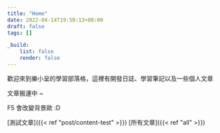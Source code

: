 ```yaml
---
title: "Home"
date: 2022-04-14T19:50:13+08:00
draft: false
tags: []

_build:
    list: false
    render: false
---
```


歡迎來到樂小呈的學習部落格，這裡有開發日誌、學習筆記以及一些個人文章

文章搬運中 ~

F5 會改變背景歐 :D 

[測試文章]({{< ref "post/content-test" >}}) [所有文章]({{< ref "all" >}})
